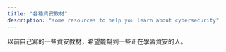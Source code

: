 ```yaml
---
title: "各種資安教材"
description: "some resources to help you learn about cybersecurity"
---
```


以前自己寫的一些資安教材，希望能幫到一些正在學習資安的人。
